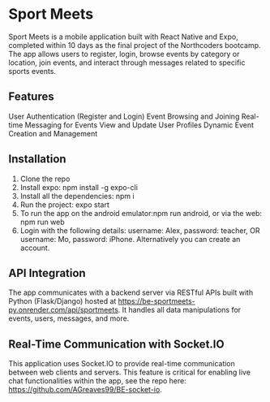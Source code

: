 # Sport Meets
Sport Meets is a mobile application built with React Native and Expo, completed within 10 days as the final project of the Northcoders bootcamp. 
The app allows users to register, login, browse events by category or location, join events, and interact through messages related to specific sports events.

## Features
User Authentication (Register and Login)
Event Browsing and Joining
Real-time Messaging for Events
View and Update User Profiles
Dynamic Event Creation and Management

## Installation
1. Clone the repo
2. Install expo: npm install -g expo-cli
3. Install all the dependencies: npm i
4. Run the project: expo start
5. To run the app on the android emulator:npm run android, or via the web: npm run web
6. Login with the following details:
   username: Alex, password: teacher, OR  username: Mo, password: iPhone. Alternatively you can create an account.

##  API Integration
The app communicates with a backend server via RESTful APIs built with Python (Flask/Django) hosted at https://be-sportmeets-py.onrender.com/api/sportmeets.
It handles all data manipulations for events, users, messages, and more.

## Real-Time Communication with Socket.IO
This application uses Socket.IO to provide real-time communication between web clients and servers. 
This feature is critical for enabling live chat functionalities within the app, see the repo here: https://github.com/AGreaves99/BE-socket-io.



